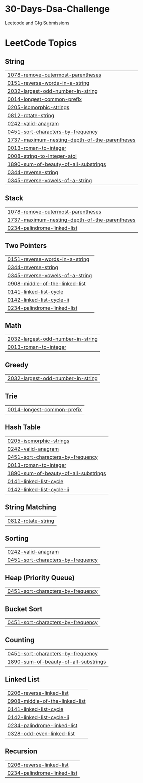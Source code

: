 # 30-Days-Dsa-Challenge
Leetcode and Gfg Submissions

<!---LeetCode Topics Start-->
# LeetCode Topics
## String
|  |
| ------- |
| [1078-remove-outermost-parentheses](https://github.com/pranay1uv/30-Days-Dsa-Challenge/tree/master/1078-remove-outermost-parentheses) |
| [0151-reverse-words-in-a-string](https://github.com/pranay1uv/30-Days-Dsa-Challenge/tree/master/0151-reverse-words-in-a-string) |
| [2032-largest-odd-number-in-string](https://github.com/pranay1uv/30-Days-Dsa-Challenge/tree/master/2032-largest-odd-number-in-string) |
| [0014-longest-common-prefix](https://github.com/pranay1uv/30-Days-Dsa-Challenge/tree/master/0014-longest-common-prefix) |
| [0205-isomorphic-strings](https://github.com/pranay1uv/30-Days-Dsa-Challenge/tree/master/0205-isomorphic-strings) |
| [0812-rotate-string](https://github.com/pranay1uv/30-Days-Dsa-Challenge/tree/master/0812-rotate-string) |
| [0242-valid-anagram](https://github.com/pranay1uv/30-Days-Dsa-Challenge/tree/master/0242-valid-anagram) |
| [0451-sort-characters-by-frequency](https://github.com/pranay1uv/30-Days-Dsa-Challenge/tree/master/0451-sort-characters-by-frequency) |
| [1737-maximum-nesting-depth-of-the-parentheses](https://github.com/pranay1uv/30-Days-Dsa-Challenge/tree/master/1737-maximum-nesting-depth-of-the-parentheses) |
| [0013-roman-to-integer](https://github.com/pranay1uv/30-Days-Dsa-Challenge/tree/master/0013-roman-to-integer) |
| [0008-string-to-integer-atoi](https://github.com/pranay1uv/30-Days-Dsa-Challenge/tree/master/0008-string-to-integer-atoi) |
| [1890-sum-of-beauty-of-all-substrings](https://github.com/pranay1uv/30-Days-Dsa-Challenge/tree/master/1890-sum-of-beauty-of-all-substrings) |
| [0344-reverse-string](https://github.com/pranay1uv/30-Days-Dsa-Challenge/tree/master/0344-reverse-string) |
| [0345-reverse-vowels-of-a-string](https://github.com/pranay1uv/30-Days-Dsa-Challenge/tree/master/0345-reverse-vowels-of-a-string) |
## Stack
|  |
| ------- |
| [1078-remove-outermost-parentheses](https://github.com/pranay1uv/30-Days-Dsa-Challenge/tree/master/1078-remove-outermost-parentheses) |
| [1737-maximum-nesting-depth-of-the-parentheses](https://github.com/pranay1uv/30-Days-Dsa-Challenge/tree/master/1737-maximum-nesting-depth-of-the-parentheses) |
| [0234-palindrome-linked-list](https://github.com/pranay1uv/30-Days-Dsa-Challenge/tree/master/0234-palindrome-linked-list) |
## Two Pointers
|  |
| ------- |
| [0151-reverse-words-in-a-string](https://github.com/pranay1uv/30-Days-Dsa-Challenge/tree/master/0151-reverse-words-in-a-string) |
| [0344-reverse-string](https://github.com/pranay1uv/30-Days-Dsa-Challenge/tree/master/0344-reverse-string) |
| [0345-reverse-vowels-of-a-string](https://github.com/pranay1uv/30-Days-Dsa-Challenge/tree/master/0345-reverse-vowels-of-a-string) |
| [0908-middle-of-the-linked-list](https://github.com/pranay1uv/30-Days-Dsa-Challenge/tree/master/0908-middle-of-the-linked-list) |
| [0141-linked-list-cycle](https://github.com/pranay1uv/30-Days-Dsa-Challenge/tree/master/0141-linked-list-cycle) |
| [0142-linked-list-cycle-ii](https://github.com/pranay1uv/30-Days-Dsa-Challenge/tree/master/0142-linked-list-cycle-ii) |
| [0234-palindrome-linked-list](https://github.com/pranay1uv/30-Days-Dsa-Challenge/tree/master/0234-palindrome-linked-list) |
## Math
|  |
| ------- |
| [2032-largest-odd-number-in-string](https://github.com/pranay1uv/30-Days-Dsa-Challenge/tree/master/2032-largest-odd-number-in-string) |
| [0013-roman-to-integer](https://github.com/pranay1uv/30-Days-Dsa-Challenge/tree/master/0013-roman-to-integer) |
## Greedy
|  |
| ------- |
| [2032-largest-odd-number-in-string](https://github.com/pranay1uv/30-Days-Dsa-Challenge/tree/master/2032-largest-odd-number-in-string) |
## Trie
|  |
| ------- |
| [0014-longest-common-prefix](https://github.com/pranay1uv/30-Days-Dsa-Challenge/tree/master/0014-longest-common-prefix) |
## Hash Table
|  |
| ------- |
| [0205-isomorphic-strings](https://github.com/pranay1uv/30-Days-Dsa-Challenge/tree/master/0205-isomorphic-strings) |
| [0242-valid-anagram](https://github.com/pranay1uv/30-Days-Dsa-Challenge/tree/master/0242-valid-anagram) |
| [0451-sort-characters-by-frequency](https://github.com/pranay1uv/30-Days-Dsa-Challenge/tree/master/0451-sort-characters-by-frequency) |
| [0013-roman-to-integer](https://github.com/pranay1uv/30-Days-Dsa-Challenge/tree/master/0013-roman-to-integer) |
| [1890-sum-of-beauty-of-all-substrings](https://github.com/pranay1uv/30-Days-Dsa-Challenge/tree/master/1890-sum-of-beauty-of-all-substrings) |
| [0141-linked-list-cycle](https://github.com/pranay1uv/30-Days-Dsa-Challenge/tree/master/0141-linked-list-cycle) |
| [0142-linked-list-cycle-ii](https://github.com/pranay1uv/30-Days-Dsa-Challenge/tree/master/0142-linked-list-cycle-ii) |
## String Matching
|  |
| ------- |
| [0812-rotate-string](https://github.com/pranay1uv/30-Days-Dsa-Challenge/tree/master/0812-rotate-string) |
## Sorting
|  |
| ------- |
| [0242-valid-anagram](https://github.com/pranay1uv/30-Days-Dsa-Challenge/tree/master/0242-valid-anagram) |
| [0451-sort-characters-by-frequency](https://github.com/pranay1uv/30-Days-Dsa-Challenge/tree/master/0451-sort-characters-by-frequency) |
## Heap (Priority Queue)
|  |
| ------- |
| [0451-sort-characters-by-frequency](https://github.com/pranay1uv/30-Days-Dsa-Challenge/tree/master/0451-sort-characters-by-frequency) |
## Bucket Sort
|  |
| ------- |
| [0451-sort-characters-by-frequency](https://github.com/pranay1uv/30-Days-Dsa-Challenge/tree/master/0451-sort-characters-by-frequency) |
## Counting
|  |
| ------- |
| [0451-sort-characters-by-frequency](https://github.com/pranay1uv/30-Days-Dsa-Challenge/tree/master/0451-sort-characters-by-frequency) |
| [1890-sum-of-beauty-of-all-substrings](https://github.com/pranay1uv/30-Days-Dsa-Challenge/tree/master/1890-sum-of-beauty-of-all-substrings) |
## Linked List
|  |
| ------- |
| [0206-reverse-linked-list](https://github.com/pranay1uv/30-Days-Dsa-Challenge/tree/master/0206-reverse-linked-list) |
| [0908-middle-of-the-linked-list](https://github.com/pranay1uv/30-Days-Dsa-Challenge/tree/master/0908-middle-of-the-linked-list) |
| [0141-linked-list-cycle](https://github.com/pranay1uv/30-Days-Dsa-Challenge/tree/master/0141-linked-list-cycle) |
| [0142-linked-list-cycle-ii](https://github.com/pranay1uv/30-Days-Dsa-Challenge/tree/master/0142-linked-list-cycle-ii) |
| [0234-palindrome-linked-list](https://github.com/pranay1uv/30-Days-Dsa-Challenge/tree/master/0234-palindrome-linked-list) |
| [0328-odd-even-linked-list](https://github.com/pranay1uv/30-Days-Dsa-Challenge/tree/master/0328-odd-even-linked-list) |
## Recursion
|  |
| ------- |
| [0206-reverse-linked-list](https://github.com/pranay1uv/30-Days-Dsa-Challenge/tree/master/0206-reverse-linked-list) |
| [0234-palindrome-linked-list](https://github.com/pranay1uv/30-Days-Dsa-Challenge/tree/master/0234-palindrome-linked-list) |
<!---LeetCode Topics End-->